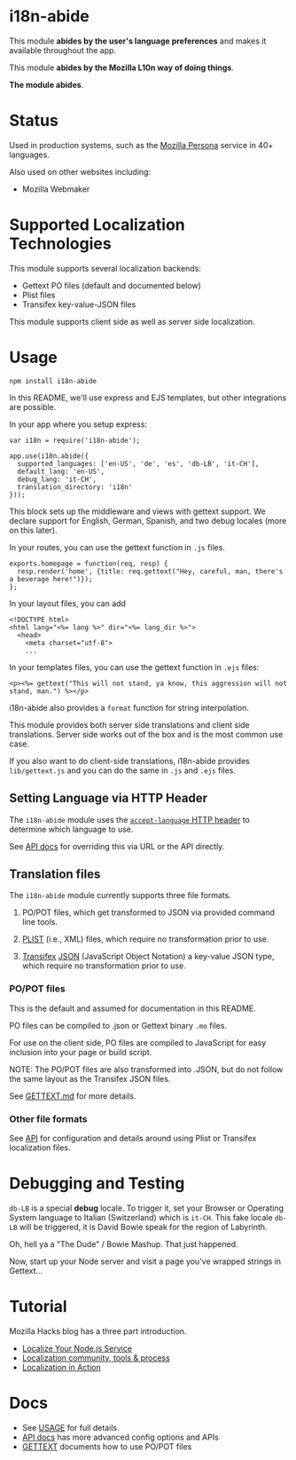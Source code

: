 # i18n-abide

This module **abides by the user's language preferences** and makes it available
throughout the app.

This module **abides by the Mozilla L10n way of doing things**.

**The module abides**.

# Status

Used in production systems, such as the
[Mozilla Persona](https://github.com/mozilla/browserid) service in 40+
languages.

Also used on other websites including:
* Mozilla Webmaker

# Supported Localization Technologies

This module supports several localization backends:
* Gettext PO files (default and documented below)
* Plist files
* Transifex key-value-JSON files

This module supports client side as well as server side localization.

# Usage

    npm install i18n-abide

In this README, we'll use express and EJS templates, but other
integrations are possible.

In your app where you setup express:

    var i18n = require('i18n-abide');

    app.use(i18n.abide({
      supported_languages: ['en-US', 'de', 'es', 'db-LB', 'it-CH'],
      default_lang: 'en-US',
      debug_lang: 'it-CH',
      translation_directory: 'i18n'
    }));

This block sets up the middleware and views with gettext support.
We declare support for English, German, Spanish, and two debug locales
(more on this later).

In your routes, you can use the gettext function in `.js` files.

    exports.homepage = function(req, resp) {
      resp.render('home', {title: req.gettext("Hey, careful, man, there's a beverage here!")});
    };

In your layout files, you can add

    <!DOCTYPE html>
    <html lang="<%= lang %>" dir="<%= lang_dir %>">
      <head>
        <meta charset="utf-8">
        ...

In your templates files, you can use the gettext function in `.ejs` files:

    <p><%= gettext("This will not stand, ya know, this aggression will not stand, man.") %></p>

i18n-abide also provides a `format` function for string interpolation.

This module provides both server side translations and client side translations.
Server side works out of the box and is the most common use case.

If you also want to do client-side translations,
i18n-abide provides `lib/gettext.js` and you can do the same in `.js` and
`.ejs` files.

## Setting Language via HTTP Header

The `i18n-abide` module uses the
[`accept-language` HTTP header](http://www.w3.org/Protocols/rfc2616/rfc2616-sec14.html#sec14.4)
to determine which language to use.

See [API docs](./docs/API.md) for overriding this via URL or the API directly.

## Translation files

The `i18n-abide` module currently supports three file formats.

1) PO/POT files, which get transformed to JSON via provided command line tools.

2) [PLIST](https://developer.apple.com/library/mac/documentation/Darwin/Reference/ManPages/man5/plist.5.html) (i.e., XML)
files, which require no transformation prior to use.

3) [Transifex](http://support.transifex.com/customer/portal/articles/1223004-key-value-json-files) [JSON](https://developer.mozilla.org/en/docs/JSON)
(JavaScript Object Notation) a key-value JSON type,
which require no transformation prior to use.

### PO/POT files

This is the default and assumed for documentation in this README.

PO files can be compiled to .json or Gettext binary `.mo` files.

For use on the client side,
PO files are compiled to JavaScript for easy inclusion into your page or build
script.

NOTE: The PO/POT files are also transformed into .JSON,
but do not follow the same layout as the Transifex JSON files.

See [GETTEXT.md](docs/GETTEXT.md) for more details.

### Other file formats

See [API](docs/API.md) for configuration and details around using Plist or Transifex localization files.


# Debugging and Testing

`db-LB` is a special **debug** locale.
To trigger it, set your Browser or Operating System language to Italian
(Switzerland) which is `it-CH`.
This fake locale `db-LB` will be triggered,
it is David Bowie speak for the region of Labyrinth.

Oh, hell ya a "The Dude" / Bowie Mashup.
That just happened.

Now,
start up your Node server and visit a page you've wrapped strings in Gettext...

# Tutorial

Mozilla Hacks blog has a three part introduction.

* [Localize Your Node.js Service](https://hacks.mozilla.org/2013/04/localize-your-node-js-service-part-1-of-3-a-node-js-holiday-season-part-9/)
* [Localization community, tools & process](https://hacks.mozilla.org/2013/04/localization-community-tools-process-part-2-of-3-a-node-js-holiday-season-part-10/)
* [Localization in Action](https://hacks.mozilla.org/2013/04/localization-in-action-part-3-of-3-a-node-js-holiday-season-part-11/)

# Docs
* See [USAGE](./docs/USAGE.md) for full details.
* [API docs](./docs/API.md) has more advanced config options and APIs
* [GETTEXT](./docs/GETTEXT.md) documents how to use PO/POT files

